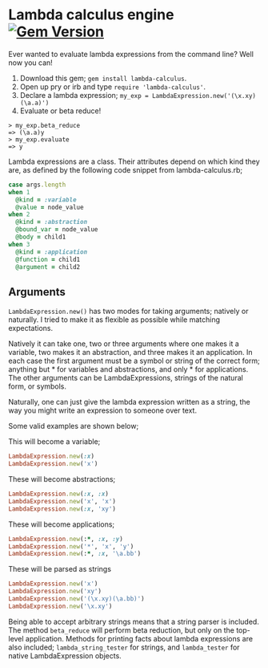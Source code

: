 Lambda calculus engine [![Gem Version](https://badge.fury.io/rb/lambda-calculus.png)](http://badge.fury.io/rb/lambda-calculus)
======================

Ever wanted to evaluate lambda expressions from the command line? Well now you can!  
1. Download this gem; `gem install lambda-calculus`.  
2. Open up pry or irb and type `require 'lambda-calculus'`.  
3. Declare a lambda expression; `my_exp = LambdaExpression.new('(\x.xy)(\a.a)')`  
4. Evaluate or beta reduce!  
```
> my_exp.beta_reduce
=> (\a.a)y
> my_exp.evaluate
=> y
```
Lambda expressions are a class. Their attributes depend on which kind they are, as defined by the following code snippet from lambda-calculus.rb;

```ruby
case args.length
when 1
  @kind = :variable
  @value = node_value
when 2
  @kind = :abstraction
  @bound_var = node_value
  @body = child1
when 3
  @kind = :application
  @function = child1
  @argument = child2
```
Arguments
---------
`LambdaExpression.new()` has two modes for taking arguments; natively or naturally. I tried to make it as flexible as possible while matching expectations.

Natively it can take one, two or three arguments where one makes it a variable, two makes it an abstraction, and three makes it an application. In each case the first argument must be a symbol or string of the correct form; anything but * for variables and abstractions, and only * for applications. The other arguments can be LambdaExpressions, strings of the natural form, or symbols.

Naturally, one can just give the lambda expression written as a string, the way you might write an expression to someone over text.

Some valid examples are shown below;

This will become a variable;
```ruby
LambdaExpression.new(:x)
LambdaExpression.new('x')
```
These will become abstractions;
```ruby
LambdaExpression.new(:x, :x)
LambdaExpression.new('x', 'x')
LambdaExpression.new(:x, 'xy')
```
These will become applications;
```ruby
LambdaExpression.new(:*, :x, :y)
LambdaExpression.new('*', 'x', 'y')
LambdaExpression.new(:*, :x, '\a.bb')
```
These will be parsed as strings
```ruby
LambdaExpression.new('x')
LambdaExpression.new('xy')
LambdaExpression.new('(\x.xy)(\a.bb)')
LambdaExpression.new('\x.xy')
```

Being able to accept arbitrary strings means that a string parser is included.
The method `beta_reduce` will perform beta reduction, but only on the top-level application.
Methods for printing facts about lambda expressions are also included; `lambda_string_tester` for strings, and `lambda_tester` for native LambdaExpression objects.
